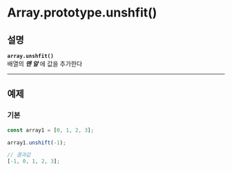 # Array.prototype.unshfit()

## 설명

**`array.unshfit()`**  
배열의 **_맨 앞_** 에 값을 추가한다

---

## 예제

### 기본

```javascript
const array1 = [0, 1, 2, 3];

array1.unshift(-1);

// 결과값
[-1, 0, 1, 2, 3];
```
